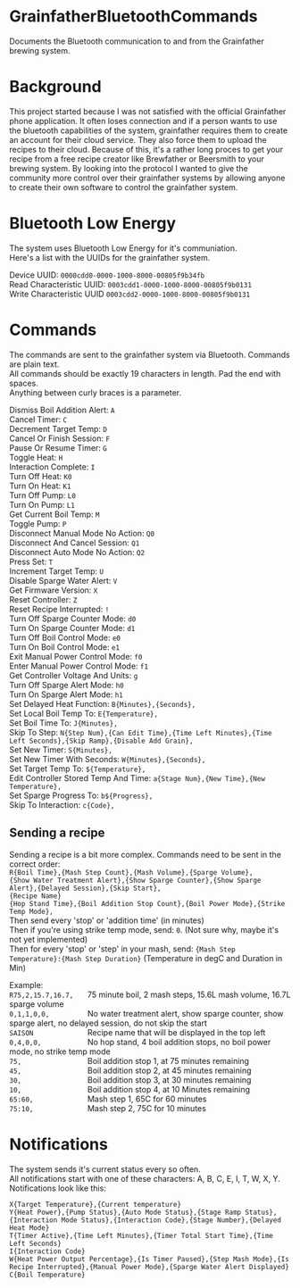 # GrainfatherBluetoothCommands
Documents the Bluetooth communication to and from the Grainfather brewing system.

# Background
This project started because I was not satisfied with the official Grainfather phone application. It often loses connection and if a person wants to use the bluetooth capabilities of the system, grainfather requires them to create an account for their cloud service. They also force them to upload the recipes to their cloud. Because of this, it's a rather long proces to get your recipe from a free recipe creator like Brewfather or Beersmith to your brewing system. By looking into the protocol I wanted to give the community more control over their grainfather systems by allowing anyone to create their own software to control the grainfather system.

# Bluetooth Low Energy
The system uses Bluetooth Low Energy for it's communiation.  
Here's a list with the UUIDs for the grainfather system.  

Device UUID: `0000cdd0-0000-1000-8000-00805f9b34fb`  
Read Characteristic UUID: `0003cdd1-0000-1000-8000-00805f9b0131`  
Write Characteristic UUID `0003cdd2-0000-1000-8000-00805f9b0131`  

# Commands
The commands are sent to the grainfather system via Bluetooth. Commands are plain text.  
All commands should be exactly 19 characters in length. Pad the end with spaces.  
Anything between curly braces is a parameter.  

Dismiss Boil Addition Alert: `A`  
Cancel Timer: `C`  
Decrement Target Temp: `D`  
Cancel Or Finish Session: `F`  
Pause Or Resume Timer: `G`  
Toggle Heat: `H`  
Interaction Complete: `I`  
Turn Off Heat: `K0`  
Turn On Heat: `K1`  
Turn Off Pump: `L0`  
Turn On Pump: `L1`  
Get Current Boil Temp: `M`  
Toggle Pump: `P`  
Disconnect Manual Mode No Action: `Q0`  
Disconnect And Cancel Session: `Q1`  
Disconnect Auto Mode No Action: `Q2`  
Press Set: `T`  
Increment Target Temp: `U`  
Disable Sparge Water Alert: `V`  
Get Firmware Version: `X`  
Reset Controller: `Z`  
Reset Recipe Interrupted: `!`  
Turn Off Sparge Counter Mode: `d0`  
Turn On Sparge Counter Mode: `d1`  
Turn Off Boil Control Mode: `e0`  
Turn On Boil Control Mode: `e1`  
Exit Manual Power Control Mode: `f0`  
Enter Manual Power Control Mode: `f1`  
Get Controller Voltage And Units: `g`  
Turn Off Sparge Alert Mode: `h0`  
Turn On Sparge Alert Mode: `h1`  
Set Delayed Heat Function: `B{Minutes},{Seconds},`  
Set Local Boil Temp To: `E{Temperature},`  
Set Boil Time To: `J{Minutes},`  
Skip To Step: `N{Step Num},{Can Edit Time},{Time Left Minutes},{Time Left Seconds},{Skip Ramp},{Disable Add Grain},`  
Set New Timer: `S{Minutes},`  
Set New Timer With Seconds: `W{Minutes},{Seconds},`  
Set Target Temp To: `${Temperature},`  
Edit Controller Stored Temp And Time: `a{Stage Num},{New Time},{New Temperature},`  
Set Sparge Progress To: `b${Progress},`  
Skip To Interaction: `c{Code},`  

## Sending a recipe
Sending a recipe is a bit more complex. Commands need to be sent in the correct order:  
`R{Boil Time},{Mash Step Count},{Mash Volume},{Sparge Volume},`  
`{Show Water Treatment Alert},{Show Sparge Counter},{Show Sparge Alert},{Delayed Session},{Skip Start},`  
`{Recipe Name}`  
`{Hop Stand Time},{Boil Addition Stop Count},{Boil Power Mode},{Strike Temp Mode},`  
Then send every 'stop' or 'addition time' (in minutes)  
Then if you're using strike temp mode, send: `0`. (Not sure why, maybe it's not yet implemented)  
Then for every 'stop' or 'step' in your mash, send: `{Mash Step Temperature}:{Mash Step Duration}` (Temperature in degC and Duration in Min)  

Example:  
`R75,2,15.7,16.7,   ` 75 minute boil, 2 mash steps, 15.6L mash volume, 16.7L sparge volume  
`0,1,1,0,0,         ` No water treatment alert, show sparge counter, show sparge alert, no delayed session, do not skip the start  
`SAISON             ` Recipe name that will be displayed in the top left  
`0,4,0,0,           ` No hop stand, 4 boil addition stops, no boil power mode, no strike temp mode  
`75,                ` Boil addition stop 1, at 75 minutes remaining  
`45,                ` Boil addition stop 2, at 45 minutes remaining  
`30,                ` Boil addition stop 3, at 30 minutes remaining  
`10,                ` Boil addition stop 4, at 10 Minutes remaining  
`65:60,             ` Mash step 1, 65C for 60 minutes  
`75:10,             ` Mash step 2, 75C for 10 minutes  

# Notifications
The system sends it's current status every so often.  
All notifications start with one of these characters: A, B, C, E, I, T, W, X, Y.  
Notifications look like this:  

`X{Target Temperature},{Current temperature}`  
`Y{Heat Power},{Pump Status},{Auto Mode Status},{Stage Ramp Status},{Interaction Mode Status},{Interaction Code},{Stage Number},{Delayed Heat Mode}`  
`T{Timer Active},{Time Left Minutes},{Timer Total Start Time},{Time Left Seconds}`  
`I{Interaction Code}`  
`W{Heat Power Output Percentage},{Is Timer Paused},{Step Mash Mode},{Is Recipe Interrupted},{Manual Power Mode},{Sparge Water Alert Displayed}`  
`C{Boil Temperature}`  
